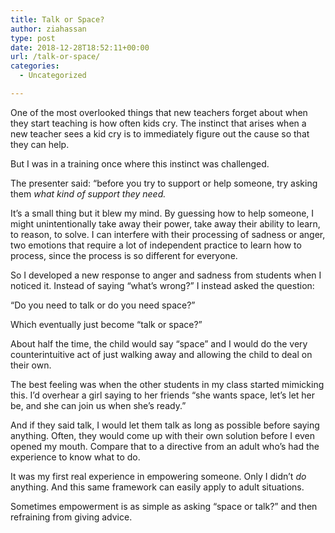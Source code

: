 ```yaml
---
title: Talk or Space?
author: ziahassan
type: post
date: 2018-12-28T18:52:11+00:00
url: /talk-or-space/
categories:
  - Uncategorized

---
```

One of the most overlooked things that new teachers forget about when they start teaching is how often kids cry. The instinct that arises when a new teacher sees a kid cry is to immediately figure out the cause so that they can help. 

But I was in a training once where this instinct was challenged. 

The presenter said: “before you try to support or help someone, try asking them _what kind of support they need._ 

It&#8217;s a small thing but it blew my mind. By guessing how to help someone, I might unintentionally take away their power, take away their ability to learn, to reason, to solve. I can interfere with their processing of sadness or anger, two emotions that require a lot of independent practice to learn how to process, since the process is so different for everyone. 

So I developed a new response to anger and sadness from students when I noticed it. Instead of saying “what’s wrong?” I instead asked the question: 

“Do you need to talk or do you need space?”

Which eventually just become “talk or space?”

About half the time, the child would say “space” and I would do the very counterintuitive act of just walking away and allowing the child to deal on their own. 

The best feeling was when the other students in my class started mimicking this. I&#8217;d overhear a girl saying to her friends “she wants space, let&#8217;s let her be, and she can join us when she&#8217;s ready.”

And if they said talk, I would let them talk as long as possible before saying anything. Often, they would come up with their own solution before I even opened my mouth. Compare that to a directive from an adult who&#8217;s had the experience to know what to do. 

It was my first real experience in empowering someone. Only I didn&#8217;t _do_ anything. And this same framework can easily apply to adult situations. 

Sometimes empowerment is as simple as asking “space or talk?” and then refraining from giving advice.
